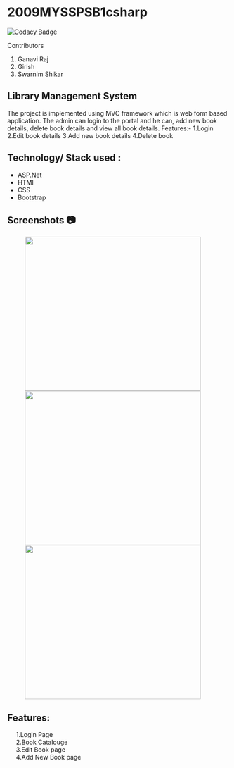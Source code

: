 # 2009MYSSPSB1csharp

[![Codacy Badge](https://api.codacy.com/project/badge/Grade/3904926ad36b47feb8f2082979c4949a)](https://app.codacy.com/gh/99002521/2009MYSSPSB1csharp?utm_source=github.com&utm_medium=referral&utm_content=99002521/2009MYSSPSB1csharp&utm_campaign=Badge_Grade)

Contributors
1) Ganavi Raj
2) Girish 
3) Swarnim Shikar


## Library Management System
The project is implemented using MVC framework which is web form based application. The admin can login to the portal and he can, add new book details, delete book details and view all book details.
Features:-
1.Login 
2.Edit book details
3.Add new book details
4.Delete book 

## Technology/ Stack used :
- ASP.Net
- HTMl
- CSS
- Bootstrap

## Screenshots :camera:

<p><img src="/screenshot/Home page.png" width="400" height="350" hspace=40>
  <img src="/screenshot/login.png" width="400" height="350" hspace=40>
  <img src="/screenshot/bookDisplay.png" width="400" height="350" hspace=40>
</p>




## Features:
&nbsp;&nbsp;&nbsp;&nbsp;&nbsp;1.Login Page<br />
&nbsp;&nbsp;&nbsp;&nbsp;&nbsp;2.Book Catalouge<br />
&nbsp;&nbsp;&nbsp;&nbsp;&nbsp;3.Edit Book page<br />
&nbsp;&nbsp;&nbsp;&nbsp;&nbsp;4.Add New Book page<br />
